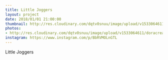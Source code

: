 ```yaml
---
title: Little Joggers
layout: project
date: 2018/01/01 21:00:00
thumbnail: http://res.cloudinary.com/dqtv0snuu/image/upload/v1533064611/doracreadora/littlejoggers_full.jpg
photos:
- http://res.cloudinary.com/dqtv0snuu/image/upload/v1533064611/doracreadora/littlejoggers_full.jpg
instagram: https://www.instagram.com/p/BbRVMOLnGTL
---
```


Little Joggers
